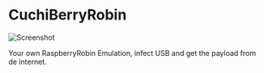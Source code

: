 # CuchiBerryRobin

![Screenshot](screenshot.png)

Your own RaspberryRobin Emulation, infect USB and get the payload from de internet.
